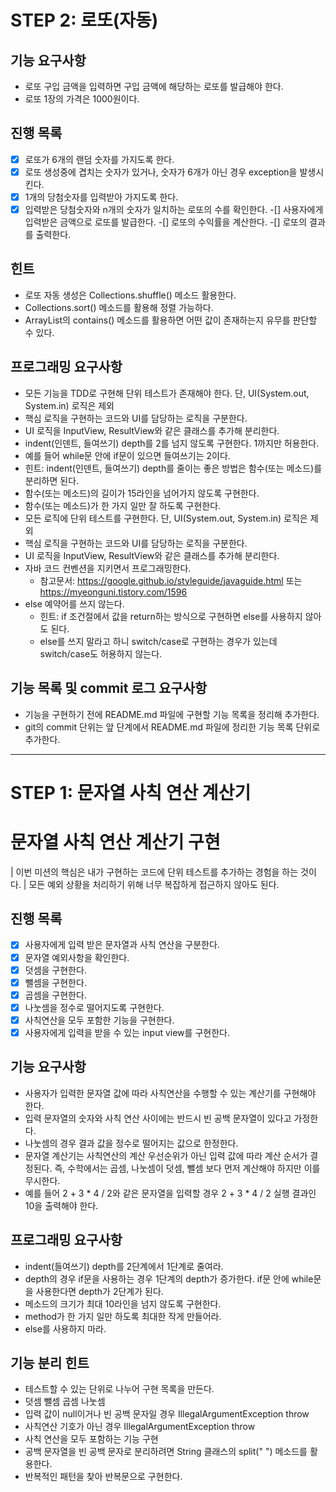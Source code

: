 # STEP 2: 로또(자동)

## 기능 요구사항
* 로또 구입 금액을 입력하면 구입 금액에 해당하는 로또를 발급해야 한다.
* 로또 1장의 가격은 1000원이다.

## 진행 목록
- [x] 로또가 6개의 랜덤 숫자를 가지도록 한다.
- [x] 로또 생성중에 겹치는 숫자가 있거나, 숫자가 6개가 아닌 경우 exception을 발생시킨다.
- [x] 1개의 당첨숫자를 입력받아 가지도록 한다.
- [x] 입력받은 당첨숫자와 n개의 숫자가 일치하는 로또의 수를 확인한다.
-[] 사용자에게 입력받은 금액으로 로또를 발급한다.
-[] 로또의 수익률을 계산한다.
-[] 로또의 결과를 출력한다.

## 힌트
 - 로또 자동 생성은 Collections.shuffle() 메소드 활용한다.
 - Collections.sort() 메소드를 활용해 정렬 가능하다.
 - ArrayList의 contains() 메소드를 활용하면 어떤 값이 존재하는지 유무를 판단할 수 있다.

## 프로그래밍 요구사항
 - 모든 기능을 TDD로 구현해 단위 테스트가 존재해야 한다. 단, UI(System.out, System.in) 로직은 제외
 - 핵심 로직을 구현하는 코드와 UI를 담당하는 로직을 구분한다.
 - UI 로직을 InputView, ResultView와 같은 클래스를 추가해 분리한다.
 - indent(인덴트, 들여쓰기) depth를 2를 넘지 않도록 구현한다. 1까지만 허용한다.
 - 예를 들어 while문 안에 if문이 있으면 들여쓰기는 2이다.
 - 힌트: indent(인덴트, 들여쓰기) depth를 줄이는 좋은 방법은 함수(또는 메소드)를 분리하면 된다.
 - 함수(또는 메소드)의 길이가 15라인을 넘어가지 않도록 구현한다.
 - 함수(또는 메소드)가 한 가지 일만 잘 하도록 구현한다.
 - 모든 로직에 단위 테스트를 구현한다. 단, UI(System.out, System.in) 로직은 제외
 - 핵심 로직을 구현하는 코드와 UI를 담당하는 로직을 구분한다.
 - UI 로직을 InputView, ResultView와 같은 클래스를 추가해 분리한다.
 - 자바 코드 컨벤션을 지키면서 프로그래밍한다.
   - 참고문서: https://google.github.io/styleguide/javaguide.html 또는 https://myeonguni.tistory.com/1596
 - else 예약어를 쓰지 않는다.
   - 힌트: if 조건절에서 값을 return하는 방식으로 구현하면 else를 사용하지 않아도 된다.
   - else를 쓰지 말라고 하니 switch/case로 구현하는 경우가 있는데 switch/case도 허용하지 않는다.

## 기능 목록 및 commit 로그 요구사항
 - 기능을 구현하기 전에 README.md 파일에 구현할 기능 목록을 정리해 추가한다.
 - git의 commit 단위는 앞 단계에서 README.md 파일에 정리한 기능 목록 단위로 추가한다.

-----------------------------------------------
# STEP 1: 문자열 사칙 연산 계산기

# 문자열 사칙 연산 계산기 구현
| 이번 미션의 핵심은 내가 구현하는 코드에 단위 테스트를 추가하는 경험을 하는 것이다.
| 모든 예외 상황을 처리하기 위해 너무 복잡하게 접근하지 않아도 된다.

## 진행 목록
-[x] 사용자에게 입력 받은 문자열과 사칙 연산을 구분한다.
-[x] 문자열 예외사항을 확인한다.
-[x] 덧셈을 구현한다.
-[x] 뺄셈을 구현한다.
-[x] 곱셈을 구현한다.
-[x] 나눗셈을 정수로 떨어지도록 구현한다.
-[x] 사칙연산을 모두 포함한 기능을 구현한다.
-[x] 사용자에게 입력을 받을 수 있는 input view를 구현한다.

## 기능 요구사항
* 사용자가 입력한 문자열 값에 따라 사칙연산을 수행할 수 있는 계산기를 구현해야 한다.
* 입력 문자열의 숫자와 사칙 연산 사이에는 반드시 빈 공백 문자열이 있다고 가정한다.
* 나눗셈의 경우 결과 값을 정수로 떨어지는 값으로 한정한다.
* 문자열 계산기는 사칙연산의 계산 우선순위가 아닌 입력 값에 따라 계산 순서가 결정된다. 즉, 수학에서는 곱셈, 나눗셈이 덧셈, 뺄셈 보다 먼저 계산해야 하지만 이를 무시한다.
* 예를 들어 2 + 3 * 4 / 2와 같은 문자열을 입력할 경우 2 + 3 * 4 / 2 실행 결과인 10을 출력해야 한다.

## 프로그래밍 요구사항
 - indent(들여쓰기) depth를 2단계에서 1단계로 줄여라.
 - depth의 경우 if문을 사용하는 경우 1단계의 depth가 증가한다. if문 안에 while문을 사용한다면 depth가 2단계가 된다.
 - 메소드의 크기가 최대 10라인을 넘지 않도록 구현한다.
 - method가 한 가지 일만 하도록 최대한 작게 만들어라.
 - else를 사용하지 마라.

## 기능 분리 힌트
 - 테스트할 수 있는 단위로 나누어 구현 목록을 만든다.
 - 덧셈 뺄셈 곱셈 나눗셈
 - 입력 값이 null이거나 빈 공백 문자일 경우 IllegalArgumentException throw
 - 사칙연산 기호가 아닌 경우 IllegalArgumentException throw
 - 사칙 연산을 모두 포함하는 기능 구현
 - 공백 문자열을 빈 공백 문자로 분리하려면 String 클래스의 split(" ") 메소드를 활용한다.
 - 반복적인 패턴을 찾아 반복문으로 구현한다.
